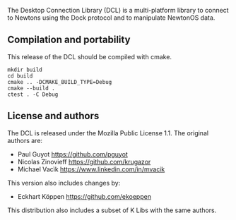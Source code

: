 The Desktop Connection Library (DCL) is a multi-platform library to
connect to Newtons using the Dock protocol and to manipulate NewtonOS
data.

## Compilation and portability ##

This release of the DCL should be compiled with cmake.

    mkdir build
    cd build
    cmake .. -DCMAKE_BUILD_TYPE=Debug
    cmake --build .
    ctest . -C Debug

## License and authors ##

The DCL is released under the Mozilla Public License 1.1. The original
authors are:

  - Paul Guyot https://github.com/pguyot
  - Nicolas Zinovieff https://github.com/krugazor
  - Michael Vacìk https://www.linkedin.com/in/mvacik

This version also includes changes by:

  - Eckhart Köppen https://github.com/ekoeppen

This distribution also includes a subset of K Libs with the same authors.

